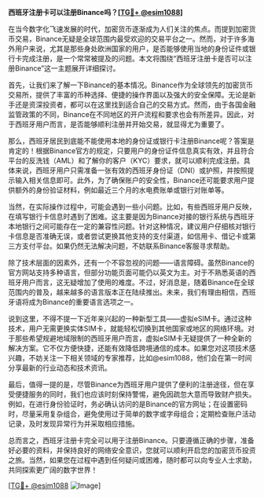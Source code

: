 **西班牙注册卡可以注册Binance吗？[[TG💪+ @esim1088](https://t.me/s/esim1088)]**

在当今数字化飞速发展的时代，加密货币逐渐成为人们关注的焦点。而提到加密货币交易，Binance无疑是全球范围内最受欢迎的交易平台之一。然而，对于许多海外用户来说，尤其是那些身处欧洲国家的用户，是否能够使用当地的身份证件或银行卡完成注册，是一个常常被提及的问题。本文将围绕“西班牙注册卡是否可以注册Binance”这一主题展开详细探讨。

首先，让我们来了解一下Binance的基本情况。Binance作为全球领先的加密货币交易所，提供了丰富的币种选择、便捷的操作界面以及强大的安全保障。无论是新手还是资深投资者，都可以在这里找到适合自己的交易方式。然而，由于各国金融监管政策的不同，Binance在不同地区的开户流程和要求也会有所差异。因此，对于西班牙用户而言，是否能够顺利注册并开始交易，就显得尤为重要了。

那么，西班牙居民到底能不能使用本地的身份证或银行卡注册Binance呢？答案是肯定的！根据Binance官方的规定，只要用户的身份证件信息真实有效，并且符合平台的反洗钱（AML）和了解你的客户（KYC）要求，就可以顺利完成注册。具体来说，西班牙用户只需准备一张有效的西班牙身份证（DNI）或护照，并按照提示输入相关信息即可。此外，为了确保账户的安全性，Binance还可能要求用户提供额外的身份验证材料，例如最近三个月的水电费账单或银行对账单等。

当然，在实际操作过程中，可能会遇到一些小问题。比如，有些西班牙用户反映，在填写银行卡信息时遇到了困难。这主要是因为Binance对接的银行系统与西班牙本地银行之间可能存在一定的兼容性问题。针对这种情况，建议用户仔细核对银行卡信息是否准确无误，或者尝试更换其他支持的支付渠道，如信用卡、借记卡或第三方支付平台。如果仍然无法解决问题，不妨联系Binance客服寻求帮助。

除了技术层面的因素外，还有一个不容忽视的问题——语言障碍。虽然Binance的官方网站支持多种语言，但部分功能页面可能仍以英文为主。对于不熟悉英语的西班牙用户而言，这无疑增加了使用的难度。不过，好消息是，随着Binance在全球范围内的普及，越来越多的语言版本正在陆续推出。未来，我们有理由相信，西班牙语将成为Binance的重要语言选项之一。

说到这里，不得不提一下近年来兴起的一种新型工具——虚拟eSIM卡。通过这种技术，用户无需更换实体SIM卡，就能轻松切换到其他国家或地区的网络环境。对于那些希望规避地域限制的西班牙用户而言，虚拟eSIM卡无疑提供了一种全新的解决方案。它不仅方便快捷，还能有效降低跨境通信的成本。如果您对这项技术感兴趣，不妨关注一下相关领域的专家推荐，比如@esim1088，他们会在第一时间分享最新的行业动态和技术资讯。

最后，值得一提的是，尽管Binance为西班牙用户提供了便利的注册途径，但在享受便捷服务的同时，我们也应该时刻保持警惕，避免因疏忽大意而导致财产损失。例如，在进行身份验证时，务必确认访问的是Binance的官方网址；在设置密码时，尽量采用复杂组合，避免使用过于简单的数字或字母组合；定期检查账户活动记录，及时发现异常行为并采取相应措施。

总而言之，西班牙注册卡完全可以用于注册Binance。只要遵循正确的步骤，准备好必要的资料，并保持良好的网络安全意识，您就可以顺利开启您的加密货币投资之旅。当然，如果您在过程中遇到任何疑问或困难，随时都可以向专业人士求助，共同探索更广阔的数字世界！

[[TG💪+ @esim1088](https://t.me/s/esim1088) ![Image](https://i.postimg.cc/4NQfJmqS/Snipaste-2025-05-13-00-14-12.png)]